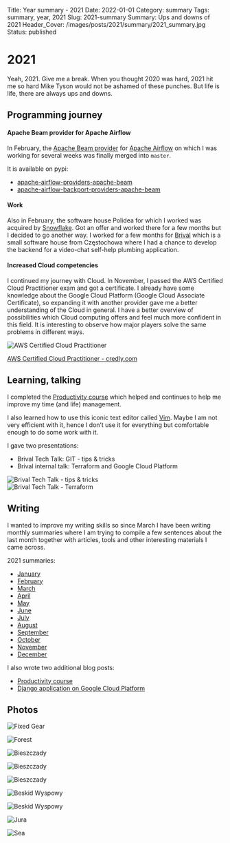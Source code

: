 Title: Year summary - 2021
Date: 2022-01-01
Category: summary
Tags: summary, year, 2021
Slug: 2021-summary
Summary: Ups and downs of 2021
Header_Cover: /images/posts/2021/summary/2021_summary.jpg
Status: published

# 2021

Yeah, 2021.
Give me a break.
When you thought 2020 was hard, 2021 hit me so hard Mike Tyson would not be ashamed of these punches.
But life is life, there are always ups and downs.

## Programming journey

#### Apache Beam provider for Apache Airflow

In February, the [Apache Beam provider](https://github.com/apache/airflow/pull/12814) for [Apache Airflow](https://github.com/apache/airflow)
on which I was working for several weeks was finally merged into `master`.

It is available on pypi:

- [apache-airflow-providers-apache-beam](https://pypi.org/project/apache-airflow-providers-apache-beam/)
- [apache-airflow-backport-providers-apache-beam](https://pypi.org/project/apache-airflow-backport-providers-apache-beam/)

#### Work

Also in February, the software house Polidea for which I worked was acquired by [Snowflake](https://www.snowflake.com/).
Got an offer and worked there for a few months but I decided to go another way.
I worked for a few months for [Brival](https://www.brival.co/) which is a small software house from Częstochowa where I had a chance to develop the backend for a video-chat self-help plumbing application.

#### Increased Cloud competencies

I continued my journey with Cloud.
In November, I passed the AWS Certified Cloud Practitioner exam and got a certificate.
I already have some knowledge about the Google Cloud Platform (Google Cloud Associate Certificate),
so expanding it with another provider gave me a better understanding of the Cloud in general.
I have a better overview of possibilities which Cloud computing offers and feel much more confident in this field.
It is interesting to observe how major players solve the same problems in different ways.

<img src="{static}/images/posts/2021/aws-certified-cloud-practitioner.png" alt="AWS Certified Cloud Practitioner" style="display: block; margin-left: auto; margin-right: auto;">

[AWS Certified Cloud Practitioner - credly.com](https://www.credly.com/badges/b3b3b1ac-43da-4715-95ca-3c4881c94473/public_url)

## Learning, talking

I completed the [Productivity course]({filename}/posts/2021_04_15_productivity.md) which helped and continues to help me
improve my time (and life) management.

I also learned how to use this iconic text editor called [Vim](https://www.vim.org/).
Maybe I am not very efficient with it, hence I don’t use it  for everything but comfortable enough to do some work with it.

I gave two presentations:

- Brival Tech Talk: GIT - tips & tricks
- Brival internal talk: Terraform and Google Cloud Platform

<img src="{static}/images/posts/2021/brival_tech_talk_git.jpg" alt="Brival Tech Talk - tips & tricks" style="display: block; margin-left: auto; margin-right: auto;">
<img src="{static}/images/posts/2021/brival_tech_talk_terraform.jpg" alt="Brival Tech Talk - Terraform" style="display: block; margin-left: auto; margin-right: auto;">

## Writing

I wanted to improve my writing skills so since March I have been writing monthly summaries where I am trying to compile
a few sentences about the last month together with articles, tools and other interesting materials I came across.

2021 summaries:

- [January]({filename}/posts/2021_01_31_january_links.md)
- [February]({filename}/posts/2021_02_28_february_links.md)
- [March]({filename}/posts/2021_03_31_march_links.md)
- [April]({filename}/posts/2021_04_30_april_links.md)
- [May]({filename}/posts/2021_05_31_may_links.md)
- [June]({filename}/posts/2021_06_30_june_links.md)
- [July]({filename}/posts/2021_07_31_july_links.md)
- [August]({filename}/posts/2021_08_31_august_links.md)
- [September]({filename}/posts/2021_09_30_september_links.md)
- [October]({filename}/posts/2021_10_31_october_links.md)
- [November]({filename}/posts/2021_11_30_november_links.md)
- [December]({filename}/posts/2021_12_31_december_links.md)

I also wrote two additional blog posts:

- [Productivity course]({filename}/posts/2021_04_15_productivity.md)
- [Django application on Google Cloud Platform]({filename}/posts/2021_12_30_django_on_gcp.md)

## Photos

![Fixed Gear]({static}/images/posts/2021/summary/010.jpg)

![Forest]({static}/images/posts/2021/summary/020.jpg)

![Bieszczady]({static}/images/posts/2021/summary/030.jpg)

![Bieszczady]({static}/images/posts/2021/summary/031.jpg)

![Bieszczady]({static}/images/posts/2021/summary/032.jpg)

![Beskid Wyspowy]({static}/images/posts/2021/summary/040.jpg)

![Beskid Wyspowy]({static}/images/posts/2021/summary/041.jpg)

![Jura]({static}/images/posts/2021/summary/090.jpg)

![Sea]({static}/images/posts/2021/summary/099.jpg)
